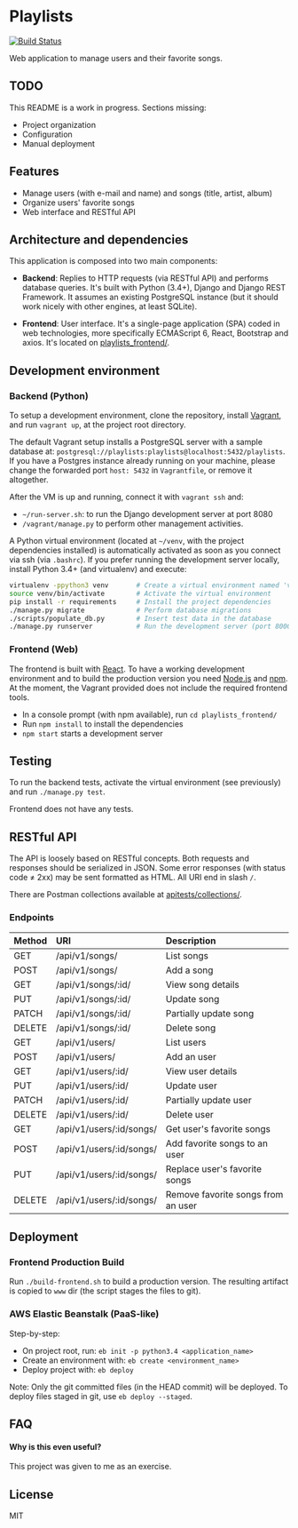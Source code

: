 # Playlists

[![Build Status](https://travis-ci.org/hjalves/playlists.svg?branch=master)](https://travis-ci.org/hjalves/playlists)

Web application to manage users and their favorite songs.


## TODO

This README is a work in progress. Sections missing:
- Project organization
- Configuration
- Manual deployment


## Features

- Manage users (with e-mail and name) and songs (title, artist, album)
- Organize users' favorite songs
- Web interface and RESTful API


## Architecture and dependencies

This application is composed into two main components:

- **Backend**: Replies to HTTP requests (via RESTful API) and performs database
queries. It's built with Python (3.4+), Django and Django REST Framework.
It assumes an existing PostgreSQL instance (but it should work nicely
with other engines, at least SQLite).

- **Frontend**: User interface. It's a single-page application (SPA) 
coded in web technologies, more specifically ECMAScript 6, React, Bootstrap
and axios. It's located on [playlists_frontend/](playlists_frontend/).


## Development environment

### Backend (Python)

To setup a development environment, clone the repository,
install [Vagrant](https://www.vagrantup.com/),
and run `vagrant up`, at the project root directory.

The default Vagrant setup installs a PostgreSQL server with a sample database
at: `postgresql://playlists:playlists@localhost:5432/playlists`.
If you have a Postgres instance already running on your machine, please change
the forwarded port `host: 5432` in `Vagrantfile`, or remove it altogether.

After the VM is up and running, connect it with `vagrant ssh` and:

- `~/run-server.sh`: to run the Django development server at port 8080
- `/vagrant/manage.py` to perform other management activities.

A Python virtual environment (located at `~/venv`, with the project
dependencies installed) is automatically activated as soon as you connect
via ssh (via `.bashrc`). If you prefer running the development server locally,
install Python 3.4+ (and virtualenv) and execute:

```bash
virtualenv -ppython3 venv       # Create a virtual environment named 'venv'
source venv/bin/activate        # Activate the virtual environment
pip install -r requirements     # Install the project dependencies
./manage.py migrate             # Perform database migrations
./scripts/populate_db.py        # Insert test data in the database
./manage.py runserver           # Run the development server (port 8000)
```

### Frontend (Web)

The frontend is built with [React](https://reactjs.org/). To have a working
development environment and to build the production version 
you need [Node.js](https://nodejs.org/) and [npm](https://www.npmjs.com/).
At the moment, the Vagrant provided does not include the required frontend
tools.

- In a console prompt (with npm available), run `cd playlists_frontend/`
- Run `npm install` to install the dependencies
- `npm start` starts a development server


## Testing

To run the backend tests, activate the virtual environment (see previously)
and run `./manage.py test`.

Frontend does not have any tests.


## RESTful API

The API is loosely based on RESTful concepts. Both requests and responses
should be serialized in JSON. Some error responses (with status code ≠ 2xx)
may be sent formatted as HTML. All URI end in slash `/`.

There are Postman collections available at
[apitests/collections/](apitests/collections/).

### Endpoints

| Method | URI                       | Description                        |
| ------ |:--------------------------|:-----------------------------------|
| GET    | /api/v1/songs/            | List songs                         |
| POST   | /api/v1/songs/            | Add a song                         |
| GET    | /api/v1/songs/:id/        | View song details                  |
| PUT    | /api/v1/songs/:id/        | Update song                        |
| PATCH  | /api/v1/songs/:id/        | Partially update song              |
| DELETE | /api/v1/songs/:id/        | Delete song                        |
| GET    | /api/v1/users/            | List users                         |
| POST   | /api/v1/users/            | Add an user                        |
| GET    | /api/v1/users/:id/        | View user details                  |
| PUT    | /api/v1/users/:id/        | Update user                        |
| PATCH  | /api/v1/users/:id/        | Partially update user              |
| DELETE | /api/v1/users/:id/        | Delete user                        |
| GET    | /api/v1/users/:id/songs/  | Get user's favorite songs          |
| POST   | /api/v1/users/:id/songs/  | Add favorite songs to an user      |
| PUT    | /api/v1/users/:id/songs/  | Replace user's favorite songs      |
| DELETE | /api/v1/users/:id/songs/  | Remove favorite songs from an user |


## Deployment

### Frontend Production Build

Run `./build-frontend.sh` to build a production version. The resulting
artifact is copied to `www` dir (the script stages the files to git).

### AWS Elastic Beanstalk (PaaS-like)

Step-by-step:

- On project root, run: `eb init -p python3.4 <application_name>`
- Create an environment with: `eb create <environment_name>`
- Deploy project with: `eb deploy`

Note: Only the git committed files (in the HEAD commit) will be deployed.
To deploy files staged in git, use `eb deploy --staged`.

## FAQ

#### Why is this even useful? 

This project was given to me as an exercise. 

## License

MIT

